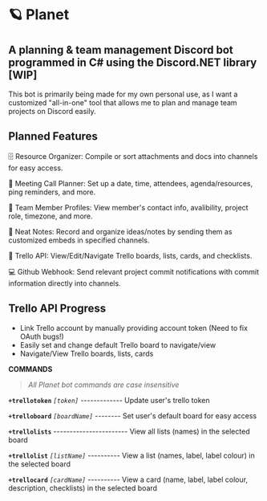# 🪐 Planet
 A planning & team management Discord bot programmed in C# using the Discord.NET library [WIP]
----
This bot is primarily being made for my own personal use, as I want a customized "all-in-one" tool that allows me to plan and manage team projects on Discord easily.

Planned Features
----
🗄️ Resource Organizer: Compile or sort attachments and docs into channels for easy access.

👥 Meeting Call Planner: Set up a date, time, attendees, agenda/resources, ping reminders, and more.

👋 Team Member Profiles: View member's contact info, avalibility, project role, timezone, and more.

💬 Neat Notes: Record and organize ideas/notes by sending them as customized embeds in specified channels.

🧮 Trello API: View/Edit/Navigate Trello boards, lists, cards, and checklists.

💻 Github Webhook: Send relevant project commit notifications with commit information directly into channels.

Trello API Progress
----
- Link Trello account by manually providing account token (Need to fix OAuth bugs!)
- Easily set and change default Trello board to navigate/view
- Navigate/View Trello boards, lists, cards

**COMMANDS**
>*All Planet bot commands are case insensitive*

**`+trellotoken`** *`[token]`* ------------- Update user's trello token

**`+trelloboard`** *`[boardName]`* -------- Set user's default board for easy access

**`+trellolists`** ----------------------- View all lists (names) in the selected board

**`+trellolist`** *`[listName]`* ---------- View a list (names, label, label colour) in the selected board

**`+trellocard`** *`[cardName]`* ---------- View a card (name, label, label colour, description, checklists) in the selected board

